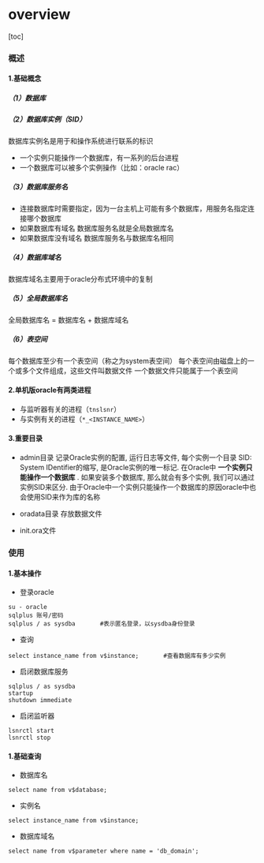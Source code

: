 # overview
[toc]
### 概述
#### 1.基础概念
##### （1）数据库
##### （2）数据库实例（SID）
数据库实例名是用于和操作系统进行联系的标识
* 一个实例只能操作一个数据库，有一系列的后台进程
* 一个数据库可以被多个实例操作（比如：oracle rac）

##### （3）数据库服务名
* 连接数据库时需要指定，因为一台主机上可能有多个数据库，用服务名指定连接哪个数据库
* 如果数据库有域名
数据库服务名就是全局数据库名
* 如果数据库没有域名
数据库服务名与数据库名相同

##### （4）数据库域名
数据库域名主要用于oracle分布式环境中的复制

##### （5）全局数据库名
全局数据库名 = 数据库名 + 数据库域名

##### （6）表空间
每个数据库至少有一个表空间（称之为system表空间）
每个表空间由磁盘上的一个或多个文件组成，这些文件叫数据文件
一个数据文件只能属于一个表空间

#### 2.单机版oracle有两类进程
* 与监听器有关的进程（`tnslsnr`）
* 与实例有关的进程（`*_<INSTANCE_NAME>`）

#### 3.重要目录
* admin目录
记录Oracle实例的配置, 运行日志等文件, 每个实例一个目录
SID: System IDentifier的缩写, 是Oracle实例的唯一标记. 在Oracle中 **一个实例只能操作一个数据库** . 如果安装多个数据库, 那么就会有多个实例, 我们可以通过实例SID来区分. 由于Oracle中一个实例只能操作一个数据库的原因oracle中也会使用SID来作为库的名称

* oradata目录
存放数据文件

* init.ora文件

### 使用
#### 1.基本操作
* 登录oracle
```shell
su - oracle
sqlplus 账号/密码
sqlplus / as sysdba       #表示匿名登录，以sysdba身份登录
```

* 查询
```shell
select instance_name from v$instance;       #查看数据库有多少实例
```

* 启闭数据库服务
```shell
sqlplus / as sysdba
startup
shutdown immediate
```

* 启闭监听器
```shell
lsnrctl start
lsnrctl stop
```

#### 1.基础查询
* 数据库名
```shell
select name from v$database;
```
* 实例名
```shell
select instance_name from v$instance;
```
* 数据库域名
```shell
select name from v$parameter where name = 'db_domain';
```
